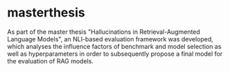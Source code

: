 # masterthesis
As part of the master thesis "Hallucinations in Retrieval-Augmented Language Models", an NLI-based evaluation framework was developed, which analyses the influence factors of benchmark and model selection as well as hyperparameters in order to subsequently propose a final model for the evaluation of RAG models. 
